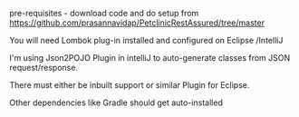 pre-requisites - download code and do setup from  https://github.com/prasannavidap/PetclinicRestAssured/tree/master


You will need Lombok plug-in installed and configured on Eclipse /IntelliJ

I'm using Json2POJO Plugin in intelliJ to auto-generate classes from JSON request/response. 

There must either be inbuilt support or similar Plugin for Eclipse.

Other dependencies like Gradle should get auto-installed